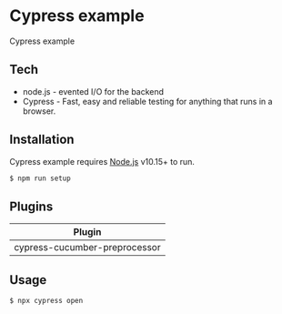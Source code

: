 # Cypress example

Cypress example

## Tech


* node.js - evented I/O for the backend
* Cypress - Fast, easy and reliable testing for anything that runs in a browser.


## Installation

Cypress example requires [Node.js](https://nodejs.org/) v10.15+ to run.

```sh
$ npm run setup
```
## Plugins

| Plugin                        |
|-------------------------------|
| cypress-cucumber-preprocessor |

## Usage

```sh
$ npx cypress open
